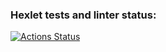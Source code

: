 ### Hexlet tests and linter status:
[![Actions Status](https://github.com/YuWizz/frontend-project-46/actions/workflows/hexlet-check.yml/badge.svg)](https://github.com/YuWizz/frontend-project-46/actions)